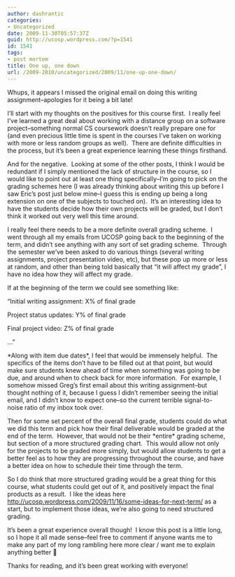 ```yaml
---
author: dashrantic
categories:
- Uncategorized
date: 2009-11-30T05:57:37Z
guid: http://ucosp.wordpress.com/?p=1541
id: 1541
tags:
- post mortem
title: One up, one down
url: /2009-2010/uncategorized/2009/11/one-up-one-down/
---
```


Whups, it appears I missed the original email on doing this writing assignment&#8211;apologies for it being a bit late!

I&#8217;ll start with my thoughts on the positives for this course first.  I really feel I&#8217;ve learned a great deal about working with a distance group on a software project&#8211;something normal CS coursework doesn&#8217;t really prepare one for (and even precious little time is spent in the courses I&#8217;ve taken on working with more or less random groups as well).  There are definite difficulties in the process, but it&#8217;s been a great experience learning these things firsthand.

And for the negative.  Looking at some of the other posts, I think I would be redundant if I simply mentioned the lack of structure in the course, so I would like to point out at least one thing specifically&#8211;I&#8217;m going to pick on the grading schemes here (I was already thinking about writing this up before I saw Eric&#8217;s post just below mine&#8211;I guess this is ending up being a long extension on one of the subjects to touched on).  It&#8217;s an interesting idea to have the students decide how their own projects will be graded, but I don&#8217;t think it worked out very well this time around.

I really feel there needs to be a more definite overall grading scheme.  I went through all my emails from UCOSP going back to the beginning of the term, and didn&#8217;t see anything with any sort of set grading scheme.  Through the semester we&#8217;ve been asked to do various things (several writing assignments, project presentation video, etc), but these pop up more or less at random, and other than being told basically that &#8220;it will affect my grade&#8221;, I have no idea how they will affect my grade.

If at the beginning of the term we could see something like:

&#8220;Initial writing assignment: X% of final grade
  
Project status updates: Y% of final grade
  
Final project video: Z% of final grade
  
&#8230;&#8221;

\*Along with item due dates\*, I feel that would be immensely helpful.  The specifics of the items don&#8217;t have to be filled out at that point, but would make sure students knew ahead of time when something was going to be due, and around when to check back for more information.  For example, I somehow missed Greg&#8217;s first email about this writing assignment&#8211;but thought nothing of it, because I guess I didn&#8217;t remember seeing the initial email, and I didn&#8217;t know to expect one&#8211;so the current terrible signal-to-noise ratio of my inbox took over.

Then for some set percent of the overall final grade, students could do what we did this term and pick how their final deliverable would be graded at the end of the term.  However, that would not be their \*entire\* grading scheme, but section of a more structured grading chart.  This would allow not only for the projects to be graded more simply, but would allow students to get a better feel as to how they are progressing throughout the course, and have a better idea on how to schedule their time through the term.

So I do think that more structured grading would be a great thing for this course, what students could get out of it, and positively impact the final products as a result.  I like the ideas here http://ucosp.wordpress.com/2009/11/16/some-ideas-for-next-term/ as a start, but to implement those ideas, we&#8217;re also going to need structured grading.

It&#8217;s been a great experience overall though!  I know this post is a little long, so I hope it all made sense&#8211;feel free to comment if anyone wants me to make any part of my long rambling here more clear / want me to explain anything better 🙂

Thanks for reading, and it&#8217;s been great working with everyone!